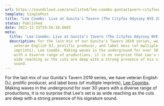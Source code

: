 ```yaml
---
url: https://soundcloud.com/areulisted/lee-coombs-guntastavern-cityfoxnye2019?in=areulisted%2Fsets%2Flive-at-gunitas-tavern-the&fbclid=IwAR07Ch15o7vNwBRLmvahsL0Ba6n5S3LJc8dRdE1kNR4UPgAOua0Ml_Y_2B4
template: SinglePost
title: "Lee Coombs: Live at Gunita's Tavern (The Cityfox Odyssey NYE 2019)"
status: Published
date: 2021-12-31T19:56:10.660Z
meta:
  title: "Lee Coombs: Live at Gunita's Tavern (The Cityfox Odyssey NYE 2019)"
  description: For the last mix of our Gunita's Tavern 2019 series, we have
    veteran English DJ, prolific producer, and label boss (of multiple
    imprints), Lee Coombs. Making waves in the underground for over 30 years
    with a diverse range of productions, it is no surprise that Lee's set is as
    wide reaching as the cuts are deep with a strong presence of his signature
    sound.
---
```

For the last mix of our Gunita's Tavern 2019 series, we have veteran English DJ, prolific producer, and label boss (of multiple imprints), [Lee Coombs](https://www.facebook.com/leecoombsofficial?__cft__[0]=AZUwP5NmzejzKS9BRCq8KgX--8fA-EBDVQQ80RCLX9t8wOdOkZFScomSv9IxCHxg66ELrfZqMzX9lqpC8hIqECcKVyGDy1ogNbrZp4e-VEEKLV8wksD4Fb1EaAy7NJsGDGxu0H-BhzzAJRMjwWiUXi46&__tn__=-]K-R). Making waves in the underground for over 30 years with a diverse range of productions, it is no surprise that Lee's set is as wide reaching as the cuts are deep with a strong presence of his signature sound.